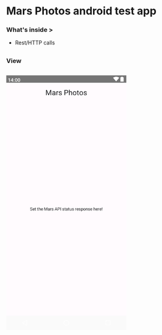 # Mars Photos android test app

### What's inside >

- Rest/HTTP calls

##
### View
##

<img
src="https://github.com/dizzcode/mars-photos-android-test-app/blob/main/screenshots/img.png"
width="320"
height="680"
/>

